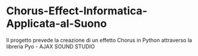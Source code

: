 # Chorus-Effect-Informatica-Applicata-al-Suono
Il progetto prevede la creazione di un effetto Chorus in Python attraverso la libreria Pyo - AJAX SOUND STUDIO
